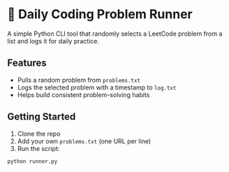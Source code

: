 # 🧠 Daily Coding Problem Runner

A simple Python CLI tool that randomly selects a LeetCode problem from a list and logs it for daily practice.

## Features
- Pulls a random problem from `problems.txt`
- Logs the selected problem with a timestamp to `log.txt`
- Helps build consistent problem-solving habits

## Getting Started

1. Clone the repo  
2. Add your own `problems.txt` (one URL per line)  
3. Run the script:

```bash
python runner.py
